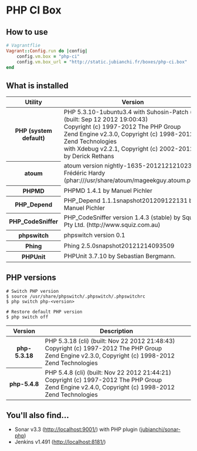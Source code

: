 # PHP CI Box

## How to use

```ruby
# Vagrantflie
Vagrant::Config.run do |config|
    config.vm.box = "php-ci"
    config.vm.box_url = "http://static.jubianchi.fr/boxes/php-ci.box"
end
```

## What is installed

<table>
<thead><tr><th>Utility</th><th>Version</th></thead><tbody>
<tr><th>PHP (system default)</th><td>PHP 5.3.10-1ubuntu3.4 with Suhosin-Patch (cli) (built: Sep 12 2012 19:00:43)<br />
Copyright (c) 1997-2012 The PHP Group<br />
Zend Engine v2.3.0, Copyright (c) 1998-2012 Zend Technologies<br />
    with Xdebug v2.2.1, Copyright (c) 2002-2012, by Derick Rethans</td></tr>
<tr><th>atoum</th><td>atoum version nightly-1635-201212121023 by Frédéric Hardy (phar:///usr/share/atoum/mageekguy.atoum.phar)</td></tr>
<tr><th>PHPMD</th><td>PHPMD 1.4.1 by Manuel Pichler</td></tr>
<tr><th>PHP_Depend</th><td>PHP_Depend 1.1.1snapshot201209122131 by Manuel Pichler</td></tr>
<tr><th>PHP_CodeSniffer</th><td>PHP_CodeSniffer version 1.4.3 (stable) by Squiz Pty Ltd. (http://www.squiz.com.au)</td></tr>
<tr><th>phpswitch</th><td>phpswitch version 0.1</td></tr>
<tr><th>Phing</th><td>Phing 2.5.0snapshot20121214093509</td></tr>
<tr><th>PHPUnit</th><td>PHPUnit 3.7.10 by Sebastian Bergmann.</td></tr>
</tbody></table>


## PHP versions

```shell
# Switch PHP version
$ source /usr/share/phpswitch/.phpswitch/.phpswitchrc
$ php switch php-<version>

# Restore default PHP version
$ php switch off
```

<table>
    <thead>
        <tr>
            <th>Version</th>
            <th>Description</th>
        </tr>
    </thead>
    <tbody>
        <tr>
            <th>php-5.3.18</th>
            <td>
                PHP 5.3.18 (cli) (built: Nov 22 2012 21:48:43)<br/>
                Copyright (c) 1997-2012 The PHP Group<br/>
                Zend Engine v2.3.0, Copyright (c) 1998-2012 Zend Technologies<br/>
            </td>
        </tr>
        <tr>
            <th>php-5.4.8</th>
            <td>
                PHP 5.4.8 (cli) (built: Nov 22 2012 21:44:21)<br/>
                Copyright (c) 1997-2012 The PHP Group<br/>
                Zend Engine v2.4.0, Copyright (c) 1998-2012 Zend Technologies<br/>
            </td>
        </tr>
    </tbody>
<table>

## You'll also find...

* Sonar v3.3 ([http://localhost:9001/](http://localhost:9001)) with PHP plugin ([jubianchi/sonar-php](https://github.com/jubianchi/sonar-php))
* Jenkins v1.491 ([http://localhost:8181/](http://localhost:8181))